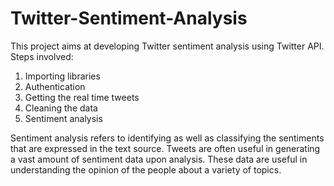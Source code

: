 # Twitter-Sentiment-Analysis

This project aims at developing Twitter sentiment analysis using Twitter API.
Steps involved:
1. Importing libraries
2. Authentication
3. Getting the real time tweets
4. Cleaning the data
5. Sentiment analysis


Sentiment analysis refers to identifying as well as classifying the sentiments that are expressed in the text source. 
Tweets are often useful in generating a vast amount of sentiment data upon analysis. 
These data are useful in understanding the opinion of the people about a variety of topics.
